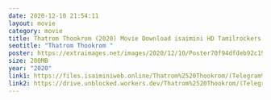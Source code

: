 ```yaml
---
date: 2020-12-10 21:54:11
layout: movie
category: movie
title: Thatrom Thookrom (2020) Movie Download isaimini HD Tamilrockers 200mb
seotitle: "Thatrom Thookrom "
poster: https://extraimages.net/images/2020/12/10/Poster70f94dfdeb92c19e.jpg
size: 200MB
year: "2020"
link1: https://files.isaiminiweb.online/Thatrom%2520Thookrom/(Telegram%2520%40isaiminidownload)-%2520THATROM%2520THOOKROM%2520(2020)%2520Tamil%2520HDRip%2520-%2520200MB%2520-%2520x264%2520-%2520MP3.mkv?rootId=0AJtZkTkXLBuYUk9PVA
link2: https://drive.unblocked.workers.dev/Thatrom%2520Thookrom/(Telegram%2520%40isaiminidownload)-%2520THATROM%2520THOOKROM%2520(2020)%2520Tamil%2520HDRip%2520-%2520200MB%2520-%2520x264%2520-%2520MP3.mkv?rootId=0AJtZkTkXLBuYUk9PVA
---
```


